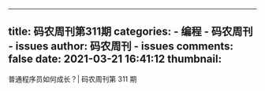 
---
title: 码农周刊第311期
categories: 
    - 编程
    - 码农周刊 - issues
author: 码农周刊 - issues
comments: false
date: 2021-03-21 16:41:12
thumbnail: 
---

<div>   
普通程序员如何成长？| 码农周刊第 311 期  
</div>
            